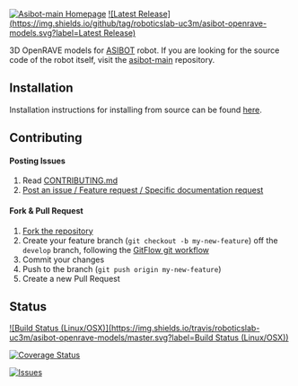 [![Asibot-main Homepage](https://img.shields.io/badge/asibot-main-orange.svg)](http://robots.uc3m.es/dox-asibot-main) [![Latest Release](https://img.shields.io/github/tag/roboticslab-uc3m/asibot-openrave-models.svg?label=Latest Release)](https://github.com/roboticslab-uc3m/asibot-openrave-models/tags)

3D OpenRAVE models for [ASIBOT](http://robots.uc3m.es/dox-asibot-main) robot. If you are looking for the source code of the robot itself, visit the [asibot-main](https://github.com/roboticslab-uc3m/asibot-main) repository.

## Installation

Installation instructions for installing from source can be found [here](doc/asibot-openrave-models-install.md).

## Contributing

#### Posting Issues

1. Read [CONTRIBUTING.md](CONTRIBUTING.md)
2. [Post an issue / Feature request / Specific documentation request](https://github.com/roboticslab-uc3m/asibot-openrave-models/issues)

#### Fork & Pull Request

1. [Fork the repository](https://github.com/roboticslab-uc3m/asibot-openrave-models/fork)
2. Create your feature branch (`git checkout -b my-new-feature`) off the `develop` branch, following the [GitFlow git workflow](https://www.atlassian.com/git/tutorials/comparing-workflows/gitflow-workflow)
3. Commit your changes
4. Push to the branch (`git push origin my-new-feature`)
5. Create a new Pull Request

## Status

[![Build Status (Linux/OSX)](https://img.shields.io/travis/roboticslab-uc3m/asibot-openrave-models/master.svg?label=Build Status (Linux/OSX))](https://travis-ci.org/roboticslab-uc3m/asibot-openrave-models)

[![Coverage Status](https://coveralls.io/repos/roboticslab-uc3m/asibot-openrave-models/badge.svg)](https://coveralls.io/r/roboticslab-uc3m/asibot-openrave-models)

[![Issues](https://img.shields.io/github/issues/roboticslab-uc3m/asibot-openrave-models.svg?label=Issues)](https://github.com/roboticslab-uc3m/asibot-openrave-models/issues)
